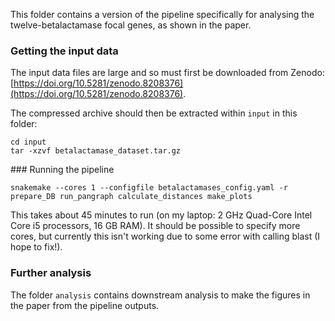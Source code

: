 This folder contains a version of the pipeline specifically for analysing the twelve-betalactamase focal genes, as shown in the paper. 

### Getting the input data

The input data files are large and so must first be downloaded from Zenodo: [https://doi.org/10.5281/zenodo.8208376](https://doi.org/10.5281/zenodo.8208376).

The compressed archive should then be extracted within `input` in this folder:

```
cd input
tar -xzvf betalactamase_dataset.tar.gz
```

### Running the pipeline

```
snakemake --cores 1 --configfile betalactamases_config.yaml -r prepare_DB run_pangraph calculate_distances make_plots
```

This takes about 45 minutes to run (on my laptop: 2 GHz Quad-Core Intel Core i5 processors, 16 GB RAM). It should be possible to specify more cores, but currently this isn't working due to some error with calling blast (I hope to fix!).

### Further analysis

The folder `analysis` contains downstream analysis to make the figures in the paper from the pipeline outputs.

